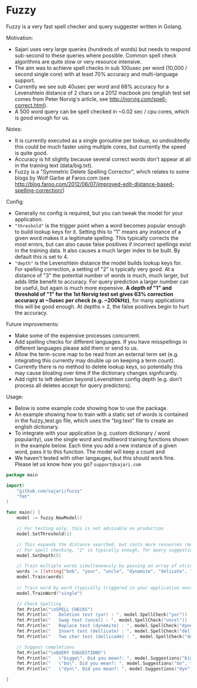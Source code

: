 

Fuzzy
=====

Fuzzy is a very fast spell checker and query suggester written in Golang. 

Motivation:
- Sajari uses very large queries (hundreds of words) but needs to respond sub-second to these queries where possible. Common spell check algorithms are quite slow or very resource intensive.
- The aim was to achieve spell checks in sub 100usec per word (10,000 / second single core) with at least 70% accuracy and multi-language support.
- Currently we see sub 40usec per word and 68% accuracy for a Levenshtein distance of 2 chars on a 2012 macbook pro (english test set comes from Peter Norvig's article, see http://norvig.com/spell-correct.html). 
- A 500 word query can be spell checked in ~0.02 sec / cpu cores, which is good enough for us.

Notes:
- It is currently executed as a single goroutine per lookup, so undoubtedly this could be much faster using multiple cores, but currently the speed is quite good.
- Accuracy is hit slightly because several correct words don't appear at all in the training text (data/big.txt).
- Fuzzy is a "Symmetric Delete Spelling Corrector", which relates to some blogs by Wolf Garbe at Faroo.com (see http://blog.faroo.com/2012/06/07/improved-edit-distance-based-spelling-correction/)

Config:
- Generally no config is required, but you can tweak the model for your application. 
- `"threshold"` is the trigger point when a word becomes popular enough to build lookup keys for it. Setting this to "1" means any instance of a given word makes it a legitimate spelling. This typically corrects the most errors, but can also cause false positives if incorrect spellings exist in the training data. It also causes a much larger index to be built. By default this is set to 4.
- `"depth"` is the Levenshtein distance the model builds lookup keys for. For spelling correction, a setting of "2" is typically very good. At a distance of "3" the potential number of words is much, much larger, but adds little benefit to accuracy. For query prediction a larger number can be useful, but again is much more expensive. **A depth of "1" and threshold of "1" for the 1st Norvig test set gives 63% correction accuracy at ~5usec per check (e.g. ~200kHz)**, for many applications this will be good enough. At depths > 2, the false positives begin to hurt the accuracy.

Future improvements:
- Make some of the expensive processes concurrent. 
- Add spelling checks for different languages. If you have misspellings in different languages please add them or send to us.
- Allow the term-score map to be read from an external term set (e.g. integrating this currently may double up on keeping a term count).
- Currently there is no method to delete lookup keys, so potentially this may cause bloating over time if the dictionary changes signficantly.
- Add right to left deletion beyond Levenshtein config depth (e.g. don't process all deletes accept for query predictors).

Usage:
- Below is some example code showing how to use the package.
- An example showing how to train with a static set of words is contained in the fuzzy_test.go file, which uses the "big.text" file to create an english dictionary. 
- To integrate with your application (e.g. custom dictionary / word popularity), use the single word and multiword training functions shown in the example below. Each time you add a new instance of a given word, pass it to this function. The model will keep a count and 
- We haven't tested with other langauges, but this should work fine. Please let us know how you go? `support@sajari.com`


```go
package main 

import(
	"github.com/sajari/fuzzy"
	"fmt"
)

func main() {
	model := fuzzy.NewModel()

	// For testing only, this is not advisable on production
	model.SetThreshold(1)

	// This expands the distance searched, but costs more resources (memory and time). 
	// For spell checking, "2" is typically enough, for query suggestions this can be higher
	model.SetDepth(5)

	// Train multiple words simultaneously by passing an array of strings to the "Train" function
	words := []string{"bob", "your", "uncle", "dynamite", "delicate", "biggest", "big", "bigger", "aunty", "you're"}
	model.Train(words)
	
	// Train word by word (typically triggered in your application once a given word is popular enough)
	model.TrainWord("single")

	// Check Spelling
	fmt.Println("\nSPELL CHECKS")
	fmt.Println("	Deletion test (yor) : ", model.SpellCheck("yor"))
	fmt.Println("	Swap test (uncel) : ", model.SpellCheck("uncel"))
	fmt.Println("	Replace test (dynemite) : ", model.SpellCheck("dynemite"))
	fmt.Println("	Insert test (dellicate) : ", model.SpellCheck("dellicate"))
	fmt.Println("	Two char test (dellicade) : ", model.SpellCheck("dellicade"))

	// Suggest completions
	fmt.Println("\nQUERY SUGGESTIONS")
	fmt.Println("	\"bigge\". Did you mean?: ", model.Suggestions("bigge", false))
	fmt.Println("	\"bo\". Did you mean?: ", model.Suggestions("bo", false))
	fmt.Println("	\"dyn\". Did you mean?: ", model.Suggestions("dyn", false))

}
```